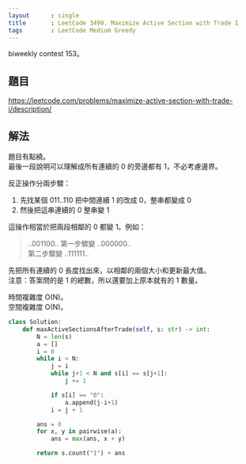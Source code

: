 ```yaml
---
layout      : single
title       : LeetCode 3499. Maximize Active Section with Trade I
tags        : LeetCode Medium Greedy
---
```

biweekly contest 153。

## 題目

<https://leetcode.com/problems/maximize-active-section-with-trade-i/description/>

## 解法

題目有點繞。  
最後一段說明可以理解成所有連續的 0 的旁邊都有 1，不必考慮邊界。  

反正操作分兩步驟：  

1. 先找某個 011..110 把中間連續 1 的改成 0，整串都變成 0  
2. 然後把這串連續的 0 整串變 1  

這操作相當於把兩段相鄰的 0 都變 1。例如：  
> ..001100..
> 第一步驟變 ..000000..  
> 第二步驟變 ..111111..  

先把所有連續的 0 長度找出來，以相鄰的兩個大小和更新最大值。  
注意：答案問的是 1 的總數，所以還要加上原本就有的 1 數量。  

時間複雜度 O(N)。  
空間複雜度 O(N)。  

```python
class Solution:
    def maxActiveSectionsAfterTrade(self, s: str) -> int:
        N = len(s)
        a = []
        i = 0
        while i < N:
            j = i
            while j+1 < N and s[i] == s[j+1]:
                j += 1

            if s[i] == "0":
                a.append(j-i+1)
            i = j + 1

        ans = 0
        for x, y in pairwise(a):
            ans = max(ans, x + y)

        return s.count("1") + ans
```
